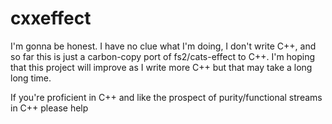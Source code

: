 # cxxeffect

I'm gonna be honest. I have no clue what I'm doing, I don't write C++, and so
far this is just a carbon-copy port of fs2/cats-effect to C++. I'm hoping that
this project will improve as I write more C++ but that may take a long long
time.

If you're proficient in C++ and like the prospect of purity/functional streams
in C++ please help
